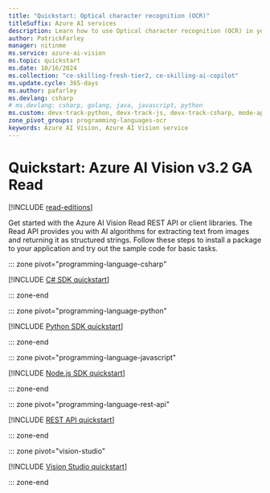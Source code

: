 ```yaml
---
title: "Quickstart: Optical character recognition (OCR)"
titleSuffix: Azure AI services
description: Learn how to use Optical character recognition (OCR) in your application through a native client library in the language of your choice.
author: PatrickFarley
manager: nitinme
ms.service: azure-ai-vision
ms.topic: quickstart
ms.date: 10/16/2024
ms.collection: "ce-skilling-fresh-tier2, ce-skilling-ai-copilot"
ms.update.cycle: 365-days
ms.author: pafarley
ms.devlang: csharp
# ms.devlang: csharp, golang, java, javascript, python
ms.custom: devx-track-python, devx-track-js, devx-track-csharp, mode-api, devx-track-dotnet, devx-track-extended-java
zone_pivot_groups: programming-languages-ocr
keywords: Azure AI Vision, Azure AI Vision service
---
```


# Quickstart: Azure AI Vision v3.2 GA Read

[!INCLUDE [read-editions](../includes/read-editions.md)]

Get started with the Azure AI Vision Read REST API or client libraries. The Read API provides you with AI algorithms for extracting text from images and returning it as structured strings. Follow these steps to install a package to your application and try out the sample code for basic tasks.

::: zone pivot="programming-language-csharp"

[!INCLUDE [C# SDK quickstart](../includes/quickstarts-sdk/csharp-sdk.md)]

::: zone-end

::: zone pivot="programming-language-python"

[!INCLUDE [Python SDK quickstart](../includes/quickstarts-sdk/python-sdk.md)]

::: zone-end

::: zone pivot="programming-language-javascript"

[!INCLUDE [Node.js SDK quickstart](../includes/quickstarts-sdk/node-sdk.md)]

::: zone-end

::: zone pivot="programming-language-rest-api"

[!INCLUDE [REST API quickstart](../includes/curl-quickstart.md)]

::: zone-end

::: zone pivot="vision-studio"

[!INCLUDE [Vision Studio quickstart](../includes/ocr-studio-quickstart.md)]

::: zone-end
